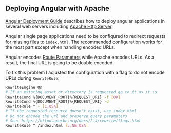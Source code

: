 Deploying Angular with Apache
-----------------------------

[Angular Deployment Guide](https://angular.io/guide/deployment) describes how to deploy angular applications in several web servers including [Apache Http Server](https://httpd.apache.org).

Angular single page applications need to be configured to redirect requests for missing files to `index.html`. The recommended configuration works for the most part except when handling encoded URLs.

Angular encodes [Route Parameters](https://angular.io/guide/router#route-parameters-required-or-optional) while Apache encodes URLs. As a result, the final URL is going to be double encoded.

To fix this problem I adjusted the configuration with a flag to do not encode URLs during `RewriteRule`:

```bash  
RewriteEngine On
# If an existing asset or directory is requested go to it as it is
RewriteCond %{DOCUMENT_ROOT}%{REQUEST_URI} -f [OR]  
RewriteCond %{DOCUMENT_ROOT}%{REQUEST_URI} -d  
RewriteRule ^ - [L,QSA]
# If the requested resource doesn't exist, use index.html
# Do not encode the url and preserve query parameters
# See: https://httpd.apache.org/docs/2.4/rewrite/flags.html
RewriteRule ^ /index.html [L,NE,QSA]
```
